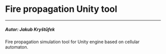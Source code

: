 # Fire propagation Unity tool

---

##### Autor: Jakub Kryštůfek

Fire propagation simulation tool for Unity engine based on cellular automaton.

